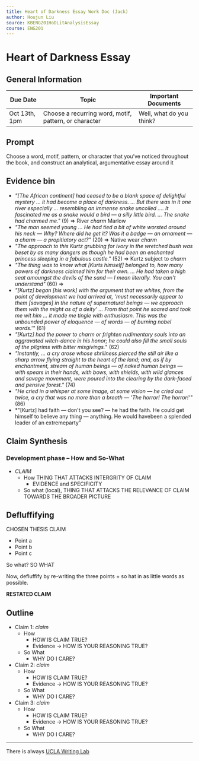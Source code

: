 ```yaml
---
title: Heart of Darkness Essay Work Doc (Jack)
author: Houjun Liu
source: KBENG201HoDLitAnalysisEssay
course: ENG201
---
```


# Heart of Darkness Essay
## General Information
| Due Date      | Topic                                                 | Important Documents      |
|---------------|-------------------------------------------------------|--------------------------|
| Oct 13th, 1pm | Choose a recurring word, motif, pattern, or character | Well, what do you think? |
## Prompt
Choose a word, motif, pattern, or character that you’ve noticed throughout the book, and construct an analytical, argumentative essay around it

## Evidence bin
- *"[The African continent] had ceased to be a blank space of delightful mystery … it had become a place of darkness. … But there was in it one river especially … resembling an immense snake uncoiled .… It fascinated me as a snake would a bird — a silly little bird. … The snake had charmed me."* (9)  => River _charm_ Marlow
- *"The man seemed young … He had tied a bit of white worsted around his neck — Why? Where did he get it? Was it a badge — an ornament — a charm — a propitiatory act?"* (20) => Native wear _charm_
- *"The approach to this Kurtz grubbing for ivory in the wretched bush was beset by as many dangers as though he had been an enchanted princess sleeping in a fabulous castle."* (52) => Kurtz subject to _charm_
- *"The thing was to know what [Kurts himself] belonged to, how many powers of darkness claimed him for their own. … He had taken a high seat amoungst the devils of the sand — I mean literally. You can't understand"* (60) => 
- *"[Kurtz] began [his work] with the argument that we whites, from the point of development we had arrived at, 'must necessarily appear to them [savages] in the nature of supernatural beings — we approach them with the might as of a deity' … From that point he soared and took me wit him … it made me tingle with enthusiasm. This was the unbounded power of eloquence — of words — of burning nobel words.'"* (61)
- *"[Kurtz] had the power to charm or frighten rudimentary souls into an aggravated witch-dance in his honor; he could also fill the small souls of the pilgrims with bitter misgivings.*" (62)
- *"Instantly, … a cry arose whose shrillness pierced the still air like a sharp arrow flying straight to the heart of the land; and, as if by enchantment, stream of human beings — of naked human beings — with spears in their hands, with bows, with shields, with wild glances and savage movement, were poured into the clearing by the dark-faced and pensive forest."* (74)
- *"He cried in a whisper at some image, at some vision — he cried out twice, a cry that was no more than a breath — 'The horror! The horror!'"* (86)
- *"[Kurtz] had faith — don't you see? — he had the faith. He could get himself to believe any thing — anything. He would havebeen a splended leader of an extremeparty"


## Claim Synthesis
### Development phase – How and So-What
- *CLAIM*
    - How THING THAT ATTACKS INTERGRITY OF CLAIM
        - EVIDENCE and SPECIFICITY
    - So what (local), THING THAT ATTACKS THE RELEVANCE OF CLAIM TOWARDS THE BROADER PICTURE

## Defluffifying
CHOSEN THESIS CLAIM

* Point a 
* Point b
* Point c

So what? SO WHAT

Now, defluffify by re-writing the three points + so hat in as little words as possible.

**RESTATED CLAIM**

## Outline
- Claim 1: *claim*
	- How
		- HOW IS CLAIM TRUE?
		- Evidence -> HOW IS YOUR REASONING TRUE?
	- So What
		- WHY DO I CARE?
- Claim 2: *claim*
	- How
		- HOW IS CLAIM TRUE?
		- Evidence -> HOW IS YOUR REASONING TRUE?
	- So What
		- WHY DO I CARE?
- Claim 3: *claim*
	- How
		- HOW IS CLAIM TRUE?
		- Evidence -> HOW IS YOUR REASONING TRUE?
	- So What
		- WHY DO I CARE?

***
There is always [UCLA Writing Lab](https://wp.ucla.edu/wp-content/uploads/2016/01/UWC_handouts_What-How-So-What-Thesis-revised-5-4-15-RZ.pdf)

